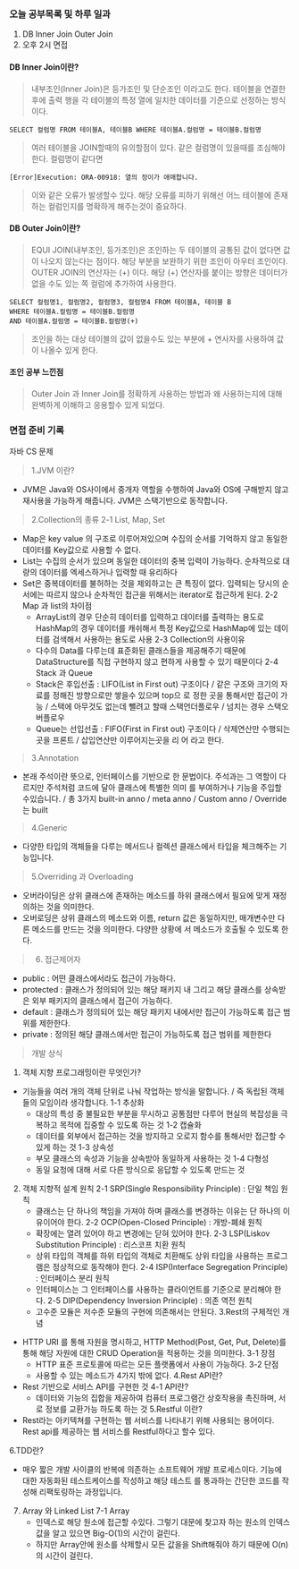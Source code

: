 ### 오늘 공부목록 및 하루 일과
1. DB Inner Join Outer Join
2. 오후 2시 면접

#### DB Inner Join이란?
>내부조인(Inner Join)은 등가조인 및 단순조인 이라고도 한다. 테이블을 연결한 후에 출력 행을 각 테이블의 특정 열에 일치한 데이터를 기준으로 선정하는 방식이다.

 ```
 SELECT 컬럼명 FROM 테이블A, 테이블B WHERE 테이블A.컬럼명 = 테이블B.컬럼명 
 ```
 >여러 테이블을 JOIN할때의 유의할점이 있다. 같은 컬럼명이 있을때를 조심해야 한다. 컬럼명이 같다면
 ```
 [Error]Execution: ORA-00918: 열의 정이가 애매합니다.
 ```
>이와 같은 오류가 발생할수 있다. 해당 오류를 피하기 위해선 어느 테이블에 존재하는 컬럼인지를 명확하게 해주는것이 중요하다.

#### DB Outer Join이란?
>EQUI JOIN(내부조인, 등가조인)은 조인하는 두 테이블의 공통된 값이 없다면 값이 나오지 않는다는 점이다. 해당 부분을 보완하기 위한 조인이 아우터 조인이다. OUTER JOIN의 연산자는 (+) 이다. 해당 (+) 연산자를 붙이는 방향은 데이터가 없을 수도 있는 쪽 컬럼에 추가하여 사용한다.
```
SELECT 컬럼명1, 컬럼명2, 컬럼명3, 컬럼명4 FROM 테이블A, 테이블 B 
WHERE 테이블A.컬럼명 = 테이블B.컬럼명
AND 테이블A.컬럼명 = 테이블B.컬럼명(+)
```
>조인을 하는 대상 테이블의 값이 없을수도 있는 부분에 + 연사자를 사용하여 값이 나올수 있게 한다.

#### 조인 공부 느낀점
>Outer Join  과 Inner Join를 정확하게 사용하는 방법과 왜 사용하는지에 대해 완벽하게 이해하고 응용할수 있게 되었다.

### 면접 준비 기록
자바 CS 문제
>1.JVM 이란?
- JVM은 Java와 OS사이에서 중개자 역할을 수행하여 Java와 OS에 구해받지 않고 재사용을 가능하게 해줍니다. JVM은 스택기반으로 동작합니다.

>2.Collection의 종류
 2-1 List, Map, Set 
   - Map은 key value 의 구조로 이루어져있으며 수집의 순서를 기억하지 않고 동일한 데이터를 Key값으로 사용할 수 없다.
   - List는 수집의 순서가 있으며 동일한 데이터의 중복 입력이 가능하다. 순차적으로 대량의 데이터를 엑세스하거나 입력할 때 유리하다
   - Set은 중복데이터를 불허하는 것을 제외하고는 큰 특징이 없다. 입력되는 당시의 순서에는 따르지 않으나 순차적인 접근을 위해서는         iterator로 접근하게 된다.
 2-2 Map 과 list의 차이점
     - ArrayList의 경우 단순히 데이터를 입력하고 데이터를 출력하는 용도로 HashMap의 경우 데이터를 캐쉬해서 특정 Key값으로         HashMap에 있는 데이터를 검색해서 사용하는 용도로 사용
 2-3 Collection의 사용이유
      - 다수의 Data를 다루는데 표준화된 클래스들을 제공해주기 때문에          DataStructure를 직접 구현하지 않고 편하게 사용할           수 있기 때문이다
 2-4 Stack 과 Queue
      - Stack은 후입선출 : LIFO(List in First out) 구조이다 / 같은 구조와 크기의 자료를 정해진 방향으로만 쌓을수 있으며 top으         로 정한 곳을 통해서만 접근이 가능 / 스택에 아무것도 없는데 뺄려고 할때 스택언더플로우 / 넘치는 경우 스택오버플로우
      - Queue는 선입선출 : FIFO(First in First out) 구조이다 / 삭제연산만 수행되는곳을 프론트 / 삽입연산만 이루어지는곳을 리         어 라고 한다.

>3.Annotation
   - 본래 주석이란 뜻으로, 인터페이스를 기반으로 한 문법이다. 주석과는 그 역할이 다르지만 주석처럼 코드에 달아 클래스에 특별한 의미      를 부여하거나 기능을 주입할 수있습니다. / 총 3가지 built-in anno / meta anno / Custom anno / Override 는 built

>4.Generic 
   - 다양한 타입의 객체들을 다루는 메서드나 컬렉션 클래스에서 타입을 체크해주는 기능입니다.

>5.Overriding 과 Overloading
   - 오버라이딩은 상위 클래스에 존재하는 메소드를 하위 클래스에서 필요에 맞게 재정의하는 것을 의미한다.
   - 오버로딩은 상위 클래스의 메소드와 이름, return 값은 동일하지만, 매개변수만 다른 메소드를 만드는 것을 의미한다. 다양한 상황에      서 메소드가 호출될 수 있도록 한다.

>6. 접근제어자
  - public : 어떤 클래스에서라도 접근이 가능하다.
  - protected : 클래스가 정의되어 있는 해당 패키지 내 그리고 해당 클래스를 상속받은 외부 패키지의 클래스에서 접근이 가능하다.
  - default : 클래스가 정의되어 있는 해당 패키지 내에서만 접근이 가능하도록 접근 범위를 제한한다.
  - private : 정의된 해당 클래스에서만 접근이 가능하도록 접근 범위를 제한한다

>개발 상식
1. 객체 지향 프로그래밍이란 무엇인가?
 - 기능들을 여러 개의 객체 단위로 나눠 작업하는 방식을 말합니다. / 즉 독립된 객체 들의 모임이라 생각합니다.
 1-1 추상화
    - 대상의 특성 중 불필요한 부분을 무시하고 공통점만 다루어 현실의 복잡성을 극복하고 목적에 집중할 수 있도록 하는 것
 1-2 캡슐화
    - 데이터를 외부에서 접근하는 것을 방지하고 오로지 함수를 통해서만 접근할 수 있게 하는 것
 1-3 상속성
    - 부모 클래스의 속성과 기능을 상속받아 동일하게 사용하는 것
 1-4 다형성
    - 동일 요청에 대해 서로 다른 방식으로 응답할 수 있도록 만드는 것

2. 객체 지향적 설계 원칙
 2-1 SRP(Single Responsibility Principle) : 단일 책임 원칙
   - 클래스는 단 하나의 책임을 가져야 하며 클래스를 변경하는 이유는 단 하나의 이유이어야 한다.
 2-2 OCP(Open-Closed Principle) : 개방-폐쇄 원칙
   - 확장에는 열려 있어야 하고 변경에는 닫혀 있어야 한다.
 2-3 LSP(Liskov Substitution Principle) : 리스코프 치환 원칙
   - 상위 타입의 객체를 하위 타입의 객체로 치환해도 상위 타입을 사용하는 프로그램은 정상적으로 동작해야 한다.
 2-4 ISP(Interface Segregation Principle) : 인터페이스 분리 원칙
   - 인터페이스는 그 인터페이스를 사용하는 클라이언트를 기준으로 분리해야 한다.
 2-5 DIP(Dependency Inversion Principle) : 의존 역전 원칙
   - 고수준 모듈은 저수준 모듈의 구현에 의존해서는 안된다.
3.Rest의 구체적인 개념
 - HTTP URI 를 통해 자원을 명시하고, HTTP Method(Post, Get, Put, Delete)를 통해 해당 자원에 대한 CRUD Operation을 적용하는 것을 의미한다.
 3-1 장점
   - HTTP 표준 프로토콜에 따르는 모든 플랫폼에서 사용이 가능하다.
 3-2 단점
   - 사용할 수 있는 메소드가 4가지 밖에 없다.
4.Rest API란?
 - Rest 기반으로 서비스 API를 구현한 것
 4-1 API란?
   - 데이터와 기능의 집합을 제공하여 컴퓨터 프로그램간 상호작용을 촉진하며, 서로 정보를 교환가능 하도록 하는 것
5.Restful 이란?
  - Rest라는 아키텍쳐를 구현하는 웹 서비스를 나타내기 위해 사용되는 용어이다. Rest api를 제공하는 웹 서비스를 Restful하다고 할수 있다.

6.TDD란?
  - 매우 짧은 개발 사이클의 반복에 의존하는 소프트웨어 개발 프로세스이다. 기능에 대한 자동화된 테스트케이스를 작성하고 해당 테스트 를 통과하는 간단한 코드를 작성해 리팩토링하는 과정입니다.

7. Array 와 Linked List
 7-1 Array
   - 인덱스로 해당 원소에 접근할 수있다. 그렇기 대문에 찾고자 하는 원소의 인덱스 값을 알고 있으면 Big-O(1)의 시간이 걸린다.
   - 하지만 Array안에 원소를 삭제할시 모든 값을을 Shift해줘야 하기 때문에 O(n)의 시간이 걸린다.
